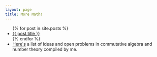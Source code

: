 ```yaml
---
layout: page
title: More Math!
---
```


<ul>
  {% for post in site.posts %}
    <li>
      <a href="{{ post.url }}">{{ post.title }}</a>
    </li>
  {% endfor %}
  <li><a href="https://drive.google.com/file/d/1jlY4ZPVFVQ_nPcgFVmuI1YQSW2HWSynr/view?usp=sharing">Here's</a> a list of ideas and open problems in commutative algebra and number theory compiled by me.</li>
</ul>

